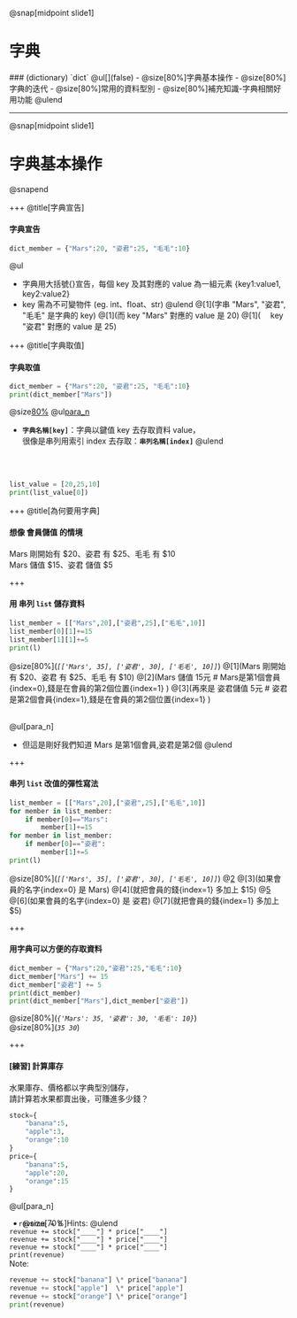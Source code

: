 @snap[midpoint slide1]
<h1>字典</h1>
### (dictionary) `dict`
@ul[](false)
- @size[80%]字典基本操作
- @size[80%]字典的迭代
- @size[80%]常用的資料型別
- @size[80%]補充知識-字典相關好用功能
@ulend

---
@snap[midpoint slide1]
<h1>字典基本操作</h1>
@snapend

+++
@title[字典宣告]
#### 字典宣告
``` python 
dict_member = {"Mars":20, "姿君":25, "毛毛":10}
```
@ul[](false)
- 字典用大括號{}宣告，每個 key 及其對應的 value 為一組元素
{key1:value1, key2:value2}
- key 需為不可變物件 (eg. int、float、str)
@ulend
@[1](字串 "Mars", "姿君", "毛毛" 是字典的 key)
@[1](而 key "Mars" 對應的 value 是 20)
@[1]( 　key "姿君"  對應的 value 是 25)

+++
@title[字典取值]
#### 字典取值
```python 
dict_member = {"Mars":20, "姿君":25, "毛毛":10}
print(dict_member["Mars"])
```
@size[80%](*20*)
@ul[para_n](false)
- **`字典名稱[key]`**：字典以鍵值 key 去存取資料 value，<br>很像是串列用索引 index 去存取：**`串列名稱[index]`**
@ulend
<br>
<br>

```python 
list_value = [20,25,10]
print(list_value[0])
```
+++
@title[為何要用字典]
#### 想像 會員儲值 的情境
Mars 剛開始有 $20、姿君 有 $25、毛毛 有 $10  
Mars 儲值 $15、姿君 儲值 $5  

+++
#### 用 串列 `list` 儲存資料
``` python
list_member = [["Mars",20],["姿君",25],["毛毛",10]]
list_member[0][1]+=15
list_member[1][1]+=5
print(l)
```
@size[80%](*`[['Mars', 35], ['姿君', 30], ['毛毛', 10]]`*)
@[1](Mars 剛開始有 $20、姿君 有 $25、毛毛 有 $10)
@[2](Mars 儲值 15元 # Mars是第1個會員{index=0},錢是在會員的第2個位置{index=1} )
@[3](再來是 姿君儲值 5元 # 姿君是第2個會員{index=1},錢是在會員的第2個位置{index=1} )
<br>
<br>

@ul[para_n]
- 但這是剛好我們知道 Mars 是第1個會員,姿君是第2個
@ulend

+++
#### 串列 `list` 改值的彈性寫法
```python
list_member = [["Mars",20],["姿君",25],["毛毛",10]]
for member in list_member:
    if member[0]=="Mars":
        member[1]+=15
for member in list_member:
    if member[0]=="姿君":
        member[1]+=5
print(l)
```
@size[80%](*`[['Mars', 35], ['姿君', 30], ['毛毛', 10]]`*)
@[2](查詢所有會員)
@[3](如果會員的名字{index=0} 是 Mars)
@[4](就把會員的錢{index=1} 多加上 $15)
@[5](再次查詢所有會員：這次要是幫姿君儲值)
@[6](如果會員的名字{index=0} 是 姿君)
@[7](就把會員的錢{index=1} 多加上 $5)

+++
#### 用字典可以方便的存取資料
```python
dict_member = {"Mars":20,"姿君":25,"毛毛":10}
dict_member["Mars"] += 15
dict_member["姿君"] += 5
print(dict_member)
print(dict_member["Mars"],dict_member["姿君"])
```
@size[80%](*`{'Mars': 35, '姿君': 30, '毛毛': 10}`*)  
@size[80%](*`35 30`*)

+++
#### [練習] 計算庫存
水果庫存、價格都以字典型別儲存，  
請計算若水果都賣出後，可賺進多少錢？
``` python
stock={
    "banana":5,
    "apple":3,
    "orange":10
}
price={
    "banana":5,
    "apple":20,
    "orange":15
}
```
@ul[para_n]
- @size[70%]Hints:
@ulend

<pre class="fragment" style="margin: -30px 0px !important;">
  <code>revenue = 0
revenue += stock["____"] * price["____"]
revenue += stock["____"] * price["____"]
revenue += stock["____"] * price["____"]
print(revenue)
</code>
</pre>

Note:

``` python
revenue += stock["banana"] \* price["banana"]  
revenue += stock["apple"]  \* price["apple"]  
revenue += stock["orange"] \* price["orange"]  
print(revenue)  
```